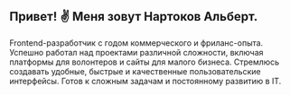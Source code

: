 Привет! ✌ Меня зовут Нартоков Альберт.
-------------------------------------------
Frontend-разработчик с годом коммерческого и фриланс-опыта. Успешно работал над проектами различной сложности, включая платформы для волонтеров и сайты для малого бизнеса. 
Стремлюсь создавать удобные, быстрые и качественные пользовательские интерфейсы. 
Готов к сложным задачам и постоянному развитию в IT.
